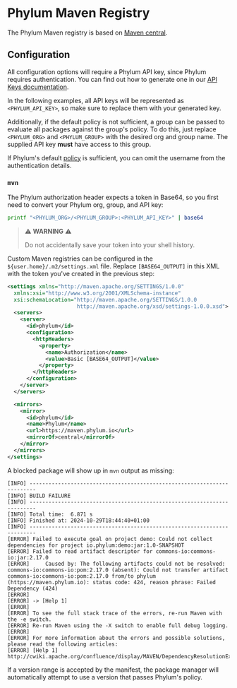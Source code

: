 # Phylum Maven Registry

The Phylum Maven registry is based on [Maven central].

[Maven central]: https://maven.apache.org/repositories/index.html

## Configuration

All configuration options will require a Phylum API key, since Phylum requires
authentication. You can find out how to generate one in our
[API Keys documentation].

In the following examples, all API keys will be represented as
`<PHYLUM_API_KEY>`, so make sure to replace them with your generated key.

Additionally, if the default policy is not sufficient, a group can be passed to
evaluate all packages against the group's policy. To do this, just replace
`<PHYLUM_ORG>` and `<PHYLUM_GROUP>` with the desired org and group name. The
supplied API key **must** have access to this group.

If Phylum's default [policy] is sufficient, you can omit the username from the
authentication details.

[API Keys documentation]: ../knowledge_base/api-keys.md#generate-an-api-key
[policy]: ../knowledge_base/policy.md

### `mvn`

The Phylum authorization header expects a token in Base64, so you first need to
convert your Phylum org, group, and API key:

```sh
printf "<PHYLUM_ORG>/<PHYLUM_GROUP>:<PHYLUM_API_KEY>" | base64
```

> ⚠️ **WARNING** ⚠️
>
> Do not accidentally save your token into your shell history.

Custom Maven registries can be configured in the `${user.home}/.m2/settings.xml`
file. Replace `[BASE64_OUTPUT]` in this XML with the token you've created in the
previous step:

```xml
<settings xmlns="http://maven.apache.org/SETTINGS/1.0.0"
  xmlns:xsi="http://www.w3.org/2001/XMLSchema-instance"
  xsi:schemaLocation="http://maven.apache.org/SETTINGS/1.0.0
                      http://maven.apache.org/xsd/settings-1.0.0.xsd">
  <servers>
    <server>
      <id>phylum</id>
      <configuration>
        <httpHeaders>
          <property>
            <name>Authorization</name>
            <value>Basic [BASE64_OUTPUT]</value>
          </property>
        </httpHeaders>
      </configuration>
    </server>
  </servers>

  <mirrors>
    <mirror>
      <id>phylum</id>
      <name>Phylum</name>
      <url>https://maven.phylum.io</url>
      <mirrorOf>central</mirrorOf>
    </mirror>
  </mirrors>
</settings>
```

A blocked package will show up in `mvn` output as missing:

```text
[INFO] ------------------------------------------------------------------------
[INFO] BUILD FAILURE
[INFO] ------------------------------------------------------------------------
[INFO] Total time:  6.871 s
[INFO] Finished at: 2024-10-29T18:44:40+01:00
[INFO] ------------------------------------------------------------------------
[ERROR] Failed to execute goal on project demo: Could not collect dependencies for project io.phylum:demo:jar:1.0-SNAPSHOT
[ERROR] Failed to read artifact descriptor for commons-io:commons-io:jar:2.17.0
[ERROR]     Caused by: The following artifacts could not be resolved: commons-io:commons-io:pom:2.17.0 (absent): Could not transfer artifact commons-io:commons-io:pom:2.17.0 from/to phylum (https://maven.phylum.io): status code: 424, reason phrase: Failed Dependency (424)
[ERROR]
[ERROR] -> [Help 1]
[ERROR]
[ERROR] To see the full stack trace of the errors, re-run Maven with the -e switch.
[ERROR] Re-run Maven using the -X switch to enable full debug logging.
[ERROR]
[ERROR] For more information about the errors and possible solutions, please read the following articles:
[ERROR] [Help 1] http://cwiki.apache.org/confluence/display/MAVEN/DependencyResolutionException
```

If a version range is accepted by the manifest, the package manager will
automatically attempt to use a version that passes Phylum's policy.
